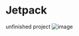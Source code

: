 # Jetpack
unfinished project
![image](https://user-images.githubusercontent.com/61024473/136659617-75826b84-a001-478f-96e6-377d70e793a7.png)
